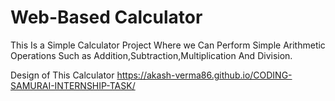 # Web-Based Calculator
This Is a Simple Calculator Project Where we Can Perform Simple Arithmetic Operations Such as Addition,Subtraction,Multiplication And Division.

Design of This Calculator  https://akash-verma86.github.io/CODING-SAMURAI-INTERNSHIP-TASK/
